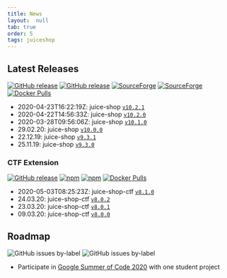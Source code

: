 ```yaml
---
title: News
layout:  null
tab: true
order: 5
tags: juiceshop
---
```


## Latest Releases

[![GitHub release](https://img.shields.io/github/release/bkimminich/juice-shop.svg)](https://github.com/bkimminich/juice-shop/releases/latest)
[![GitHub release](https://img.shields.io/github/downloads/bkimminich/juice-shop/total.svg)](https://github.com/bkimminich/juice-shop/releases/latest)
[![SourceForge](https://img.shields.io/sourceforge/dm/juice-shop?label=sourceforge%20downloads)](https://sourceforge.net/projects/juice-shop/)
[![SourceForge](https://img.shields.io/sourceforge/dt/juice-shop?label=sourceforge%20downloads)](https://sourceforge.net/projects/juice-shop/)
[![Docker Pulls](https://img.shields.io/docker/pulls/bkimminich/juice-shop.svg)](https://registry.hub.docker.com/u/bkimminich/juice-shop/)

<!-- next:juice-shop -->
* 2020-04-23T16:22:19Z: juice-shop [`v10.2.1`](https://github.com/bkimminich/juice-shop/releases/tag/v10.2.1)
* 2020-04-22T14:56:33Z: juice-shop [`v10.2.0`](https://github.com/bkimminich/juice-shop/releases/tag/v10.2.0)
* 2020-03-28T09:56:06Z: juice-shop [`v10.1.0`](https://github.com/bkimminich/juice-shop/releases/tag/v10.1.0)
* 29.02.20: juice-shop
  [`v10.0.0`](https://github.com/bkimminich/juice-shop/releases/tag/v10.0.0)
* 22.12.19: juice-shop
  [`v9.3.1`](https://github.com/bkimminich/juice-shop/releases/tag/v9.3.1)
* 25.11.19: juice-shop
  [`v9.3.0`](https://github.com/bkimminich/juice-shop/releases/tag/v9.3.0)

### CTF Extension

[![GitHub release](https://img.shields.io/github/release/bkimminich/juice-shop-ctf.svg)](https://github.com/bkimminich/juice-shop-ctf/releases/latest)
[![npm](https://img.shields.io/npm/dm/juice-shop-ctf-cli.svg)](https://www.npmjs.com/package/juice-shop-ctf-cli)
[![npm](https://img.shields.io/npm/dt/juice-shop-ctf-cli.svg)](https://www.npmjs.com/package/juice-shop-ctf-cli)
[![Docker Pulls](https://img.shields.io/docker/pulls/bkimminich/juice-shop-ctf.svg)](https://registry.hub.docker.com/u/bkimminich/juice-shop-ctf/)

<!-- next:juice-shop-ctf -->
* 2020-05-03T08:25:23Z: juice-shop-ctf [`v8.1.0`](https://github.com/bkimminich/juice-shop-ctf/releases/tag/v8.1.0)
* 24.03.20: juice-shop-ctf
  [`v8.0.2`](https://github.com/bkimminich/juice-shop-ctf/releases/tag/v8.0.2)
* 23.03.20: juice-shop-ctf
  [`v8.0.1`](https://github.com/bkimminich/juice-shop-ctf/releases/tag/v8.0.1)
* 09.03.20: juice-shop-ctf
  [`v8.0.0`](https://github.com/bkimminich/juice-shop-ctf/releases/tag/v8.0.0)

## Roadmap

![GitHub issues by-label](https://img.shields.io/github/issues/bkimminich/juice-shop/help%20wanted.svg)
![GitHub issues by-label](https://img.shields.io/github/issues/bkimminich/juice-shop/good%20first%20issue.svg)

* Participate in
  [Google Summer of Code 2020](https://owasp.org/www-community/initiatives/gsoc/gsoc2020ideas#owasp-juice-shop)
  with one student project

